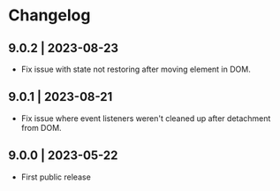 # Changelog

## 9.0.2 | 2023-08-23

-   Fix issue with state not restoring after moving element in DOM.

## 9.0.1 | 2023-08-21

-   Fix issue where event listeners weren't cleaned up after detachment from DOM.

## 9.0.0 | 2023-05-22

-   First public release
